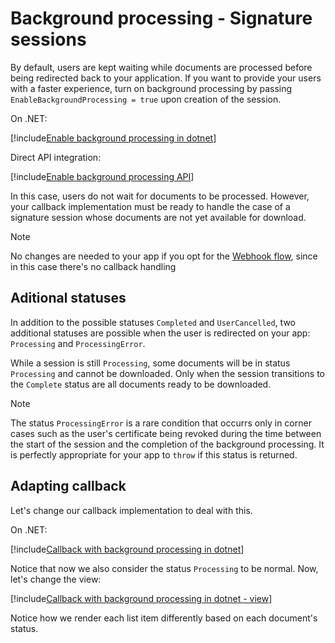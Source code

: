 ﻿# Background processing - Signature sessions

By default, users are kept waiting while documents are processed before being redirected back to your application. If you want to provide your users with a faster
experience, turn on background processing by passing `EnableBackgroundProcessing = true` upon creation of the session.

On .NET:

[!include[Enable background processing in dotnet](../../../../../../includes/rest-pki/core/signature-sessions/enable-background-processing-dotnet.md)]

Direct API integration:

[!include[Enable background processing API](../../../../../../includes/rest-pki/core/signature-sessions/enable-background-processing-api.md)]

In this case, users do not wait for documents to be processed. However, your callback implementation must be ready to handle the case of a signature session whose
documents are not yet available for download.

> [!NOTE]
> No changes are needed to your app if you opt for the [Webhook flow](index.md#webhook-flow), since in this case there's no callback handling

## Aditional statuses

In addition to the possible statuses `Completed` and `UserCancelled`, two additional statuses are possible when the user is redirected on your app: `Processing` and `ProcessingError`.

While a session is still `Processing`, some documents will be in status `Processing` and cannot be downloaded. Only when the session transitions to the `Complete`
status are all documents ready to be downloaded.

> [!NOTE]
> The status `ProcessingError` is a rare condition that occurrs only in corner cases such as the user's certificate being revoked during the time between the
> start of the session and the completion of the background processing. It is perfectly appropriate for your app to `throw` if this status is returned.

## Adapting callback

Let's change our callback implementation to deal with this.

On .NET:

[!include[Callback with background processing in dotnet](../../../../../../includes/rest-pki/core/signature-sessions/callback-background-processing-dotnet.md)]

Notice that now we also consider the status `Processing` to be normal. Now, let's change the view:

[!include[Callback with background processing in dotnet - view](../../../../../../includes/rest-pki/core/signature-sessions/callback-background-processing-dotnet-view.md)]

Notice how we render each list item differently based on each document's status.
